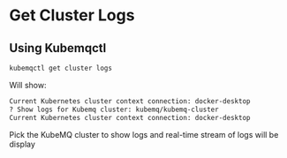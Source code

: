 # Get Cluster Logs

## Using Kubemqctl

```bash
kubemqctl get cluster logs
```

Will show:

```bash
Current Kubernetes cluster context connection: docker-desktop
? Show logs for Kubemq cluster: kubemq/kubemq-cluster                
Current Kubernetes cluster context connection: docker-desktop
```

Pick the KubeMQ cluster to show logs and real-time stream of logs will be display

